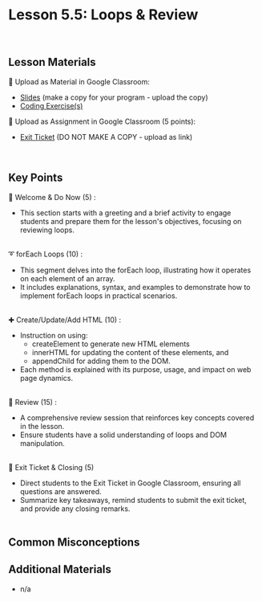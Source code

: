 # Lesson 5.5: Loops & Review

<br>

## Lesson Materials

📖 Upload as Material in Google Classroom:
- [Slides](https://docs.google.com/presentation/d/1Gs3Wlr70HNCuMeqQpqp8wM7MigkGV8M5nYsfptxPxKA/edit?usp=sharing) (make a copy for your program - upload the copy)
- [Coding Exercise(s)](https://github.com/itscodenation/int-u5l5-23-24-student-exercises)

📝 Upload as Assignment in Google Classroom (5 points):
- [Exit Ticket](https://forms.gle/D38rUvS3DTGMhRKc9) (DO NOT MAKE A COPY - upload as link)

<br>


## Key Points

👋 Welcome & Do Now (5) :
- This section starts with a greeting and a brief activity to engage students and prepare them for the lesson's objectives, focusing on reviewing loops.<br><br>

➰ forEach Loops (10) :
- This segment delves into the forEach loop, illustrating how it operates on each element of an array. 
- It includes explanations, syntax, and examples to demonstrate how to implement forEach loops in practical scenarios.<br><br>

✚ Create/Update/Add HTML (10) : 
- Instruction on using:
    - createElement to generate new HTML elements
    - innerHTML for updating the content of these elements, and 
    - appendChild for adding them to the DOM. 
- Each method is explained with its purpose, usage, and impact on web page dynamics.<br><br>

🔄 Review (15) : 
- A comprehensive review session that reinforces key concepts covered in the lesson.
- Ensure students have a solid understanding of loops and DOM manipulation.<br><br>

👋 Exit Ticket & Closing (5)
- Direct students to the Exit Ticket in Google Classroom, ensuring all questions are answered.
- Summarize key takeaways, remind students to submit the exit ticket, and provide any closing remarks.<br><br>


## Common Misconceptions



## Additional Materials
- n/a
